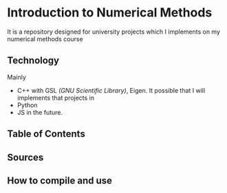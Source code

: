 # Introduction to Numerical Methods

It is a repository designed for university projects which I implements on my numerical methods course

## Technology

Mainly 
* C++ with GSL _(GNU Scientific Library)_, Eigen.
It possible that I will implements that projects in 
* Python 
* JS in the future.

## Table of Contents


## Sources

## How to compile and use